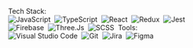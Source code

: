Tech Stack:<br/>
![JavaScript](https://img.shields.io/badge/-JavaScript-333333?style=plastic&logo=javascript)&nbsp;
![TypeScript](https://img.shields.io/badge/-TypeScript-333333?style=plastic&logo=TypeScript&logoColor=007ACC)&nbsp;
![React](https://img.shields.io/badge/-React-333333?style=plastic&logo=react)&nbsp;
![Redux](https://img.shields.io/badge/-Redux-333333?style=plastic&logo=redux)&nbsp;
![Jest](https://img.shields.io/badge/-Jest-333333?style=plastic&logo=Jest&logoColor=C21325)&nbsp;<br/>
![Firebase](https://img.shields.io/badge/-Firebase-333333?style=plastic&logo=Firebase)&nbsp;
![Three.Js](https://img.shields.io/badge/-Three.Js-333333?style=plastic&logo=Three.Js)&nbsp;
![SCSS](https://img.shields.io/badge/-SCSS-333333?style=plastic&logo=SCSS)&nbsp;
Tools:<br/>
![Visual Studio Code](https://img.shields.io/badge/-Visual%20Studio%20Code-333333?style=plastic&logo=visual-studio-code&logoColor=007ACC)&nbsp;
![Git](https://img.shields.io/badge/-Git-333333?style=plastic&logo=git)&nbsp;
![Jira](https://img.shields.io/badge/-Jira-333333?style=plastic&logo=jira-software&logoColor=0052CC)&nbsp;
![Figma](https://img.shields.io/badge/-Figma-333333?style=plastic&logo=Figma)&nbsp;
